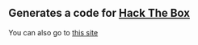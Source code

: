 ## Generates a code for [Hack The Box](https://hackthebox.eu)
You can also go to [this site](https://mbcrump.github.io/runpython2)
